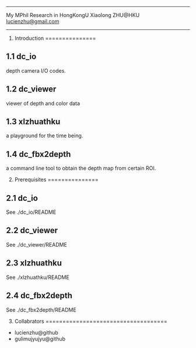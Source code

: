 *********************************
My MPhil Research in HongKongU
Xiaolong ZHU@HKU
lucienzhu@gmail.com
*********************************

1. Introduction
===============

1.1  dc_io
-----------------
depth camera I/O codes.

1.2  dc_viewer
-----------------
viewer of depth and color data

1.3  xlzhuathku
-----------------
a playground for the time being.

1.4  dc_fbx2depth
-----------------
a command line tool to obtain the depth map from certain ROI.

2. Prerequisites
===============

2.1 dc_io
-----------------
See ./dc_io/README

2.2 dc_viewer
-----------------
See ./dc_viewer/README

2.3 xlzhuathku
-----------------
See ./xlzhuathku/README

2.4 dc_fbx2depth
-----------------
See ./dc_fbx2depth/README

3. Collabrators
====================================
* lucienzhu@github
* gulimujyujyu@github
